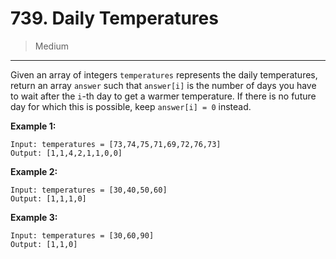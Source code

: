 # 739. Daily Temperatures

> Medium

------

Given an array of integers `temperatures` represents the daily temperatures, return an array `answer` such that `answer[i]` is the number of days you have to wait after the `i`-th day to get a warmer temperature. If there is no future day for which this is possible, keep `answer[i] = 0` instead.

**Example 1:**

```
Input: temperatures = [73,74,75,71,69,72,76,73]
Output: [1,1,4,2,1,1,0,0]
```

**Example 2:**

```
Input: temperatures = [30,40,50,60]
Output: [1,1,1,0]
```

**Example 3:**

```
Input: temperatures = [30,60,90]
Output: [1,1,0]
```